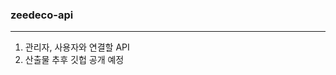 <h3> zeedeco-api </h3>
<hr/>
<ol>
  <li> 관리자, 사용자와 연결할 API </li>
  <li> 산출물 추후 깃헙 공개 예정 </li>
</ol>

